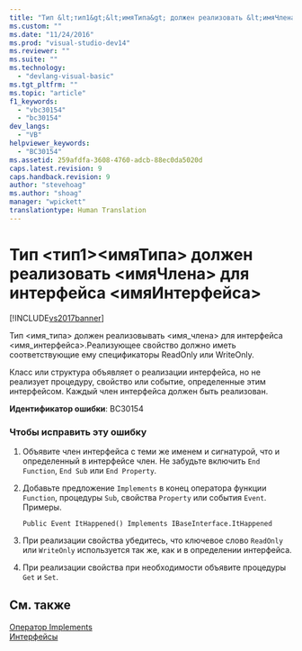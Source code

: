 ```yaml
---
title: "Тип &lt;тип1&gt;&lt;имяТипа&gt; должен реализовать &lt;имяЧлена&gt; для интерфейса &lt;имяИнтерфейса&gt; | Microsoft Docs"
ms.custom: ""
ms.date: "11/24/2016"
ms.prod: "visual-studio-dev14"
ms.reviewer: ""
ms.suite: ""
ms.technology: 
  - "devlang-visual-basic"
ms.tgt_pltfrm: ""
ms.topic: "article"
f1_keywords: 
  - "vbc30154"
  - "bc30154"
dev_langs: 
  - "VB"
helpviewer_keywords: 
  - "BC30154"
ms.assetid: 259afdfa-3608-4760-adcb-88ec0da5020d
caps.latest.revision: 9
caps.handback.revision: 9
author: "stevehoag"
ms.author: "shoag"
manager: "wpickett"
translationtype: Human Translation
---
```

# Тип &lt;тип1&gt;&lt;имяТипа&gt; должен реализовать &lt;имяЧлена&gt; для интерфейса &lt;имяИнтерфейса&gt;
[!INCLUDE[vs2017banner](../../../csharp/includes/vs2017banner.md)]

Тип \<имя\_типа\> должен реализовывать \<имя\_члена\> для интерфейса \<имя\_интерфейса\>.Реализующее свойство должно иметь соответствующие ему спецификаторы ReadOnly или WriteOnly.  
  
 Класс или структура объявляет о реализации интерфейса, но не реализует процедуру, свойство или событие, определенные этим интерфейсом.  Каждый член интерфейса должен быть реализован.  
  
 **Идентификатор ошибки**: BC30154  
  
### Чтобы исправить эту ошибку  
  
1.  Объявите член интерфейса с теми же именем и сигнатурой, что и определенный в интерфейсе член.  Не забудьте включить `End Function`, `End Sub` или `End Property`.  
  
2.  Добавьте предложение `Implements` в конец оператора функции `Function`, процедуры `Sub`, свойства `Property` или события `Event`.  Примеры.  
  
    ```  
    Public Event ItHappened() Implements IBaseInterface.ItHappened  
    ```  
  
3.  При реализации свойства убедитесь, что ключевое слово `ReadOnly` или `WriteOnly` используется так же, как и в определении интерфейса.  
  
4.  При реализации свойства при необходимости объявите процедуры `Get` и `Set`.  
  
## См. также  
 [Оператор Implements](../../../visual-basic/language-reference/statements/implements-statement.md)   
 [Интерфейсы](../../../visual-basic/programming-guide/language-features/interfaces/index.md)